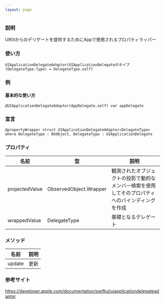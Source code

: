 ```yaml
---
layout: page
---
```


### 説明

UIKitからのデリゲートを提供するためにAppで使用されるプロパティラッパー

### 使い方

    UIApplicationDelegateAdaptor(UIApplicationDelegateのタイプ(DelegateType.Type) = DelegateType.self)

### 例

#### 基本的な使い方

    @UIApplicationDelegateAdaptor(AppDelegate.self) var appDelegate

### 宣言

    @propertyWrapper struct UIApplicationDelegateAdaptor<DelegateType> where DelegateType : NSObject, DelegateType : UIApplicationDelegate

### プロパティ

| 名前             | 型                                    | 説明                                               |
| -------------- | ------------------------------------ | ------------------------------------------------ |
| projectedValue | ObservedObject<DelegateType>.Wrapper | 観測されたオブジェクトの投影で動的なメンバー検索を使用してそのプロパティへのバインディングを作成 |
| wrappedValue   | DelegateType                         | 基礎となるデレゲート                                       |

### メソッド

| 名前     | 説明  |
| ------ | --- |
| update | 更新  |

### 参考サイト

<https://developer.apple.com/documentation/swiftui/uiapplicationdelegateadaptor>
